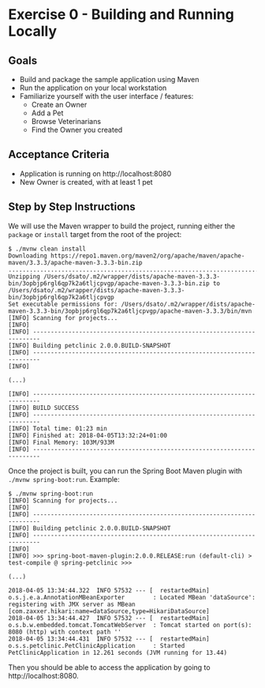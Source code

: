 # Exercise 0 - Building and Running Locally

## Goals

* Build and package the sample application using Maven
* Run the application on your local workstation
* Familiarize yourself with the user interface / features:
  * Create an Owner
  * Add a Pet
  * Browse Veterinarians
  * Find the Owner you created

## Acceptance Criteria

* Application is running on http://localhost:8080
* New Owner is created, with at least 1 pet

## Step by Step Instructions

We will use the Maven wrapper to build the project, running either the `package`
or `install` target from the root of the project:

```shell
$ ./mvnw clean install
Downloading https://repo1.maven.org/maven2/org/apache/maven/apache-maven/3.3.3/apache-maven-3.3.3-bin.zip
........................................................................................................................................................................................................................................................................................................................................................................................................................
Unzipping /Users/dsato/.m2/wrapper/dists/apache-maven-3.3.3-bin/3opbjp6rgl6qp7k2a6tljcpvgp/apache-maven-3.3.3-bin.zip to /Users/dsato/.m2/wrapper/dists/apache-maven-3.3.3-bin/3opbjp6rgl6qp7k2a6tljcpvgp
Set executable permissions for: /Users/dsato/.m2/wrapper/dists/apache-maven-3.3.3-bin/3opbjp6rgl6qp7k2a6tljcpvgp/apache-maven-3.3.3/bin/mvn
[INFO] Scanning for projects...
[INFO]                                                                         
[INFO] ------------------------------------------------------------------------
[INFO] Building petclinic 2.0.0.BUILD-SNAPSHOT
[INFO] ------------------------------------------------------------------------
[INFO]

(...)

[INFO] ------------------------------------------------------------------------
[INFO] BUILD SUCCESS
[INFO] ------------------------------------------------------------------------
[INFO] Total time: 01:23 min
[INFO] Finished at: 2018-04-05T13:32:24+01:00
[INFO] Final Memory: 103M/933M
[INFO] ------------------------------------------------------------------------
```

Once the project is built, you can run the Spring Boot Maven plugin with `./mvnw spring-boot:run`. Example:

```shell
$ ./mvnw spring-boot:run
[INFO] Scanning for projects...
[INFO]                                                                         
[INFO] ------------------------------------------------------------------------
[INFO] Building petclinic 2.0.0.BUILD-SNAPSHOT
[INFO] ------------------------------------------------------------------------
[INFO]
[INFO] >>> spring-boot-maven-plugin:2.0.0.RELEASE:run (default-cli) > test-compile @ spring-petclinic >>>

(...)

2018-04-05 13:34:44.322  INFO 57532 --- [  restartedMain] o.s.j.e.a.AnnotationMBeanExporter        : Located MBean 'dataSource': registering with JMX server as MBean [com.zaxxer.hikari:name=dataSource,type=HikariDataSource]
2018-04-05 13:34:44.427  INFO 57532 --- [  restartedMain] o.s.b.w.embedded.tomcat.TomcatWebServer  : Tomcat started on port(s): 8080 (http) with context path ''
2018-04-05 13:34:44.431  INFO 57532 --- [  restartedMain] o.s.s.petclinic.PetClinicApplication     : Started PetClinicApplication in 12.261 seconds (JVM running for 13.44)
```

Then you should be able to access the application by going to http://localhost:8080.
